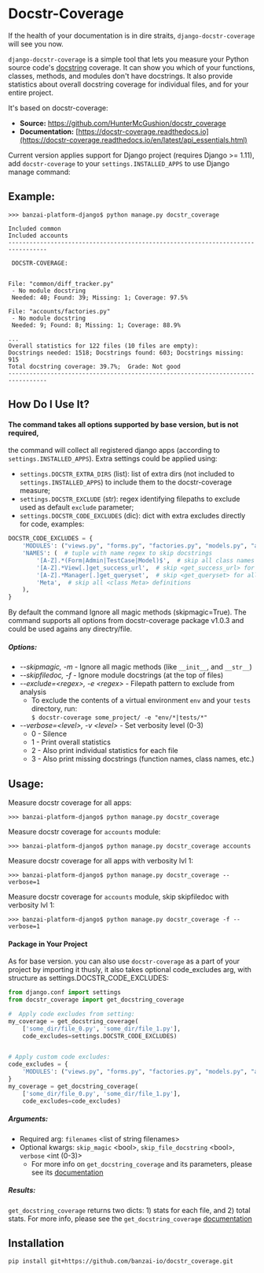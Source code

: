 Docstr-Coverage
===============

If the health of your documentation is in dire straits, `django-docstr-coverage` will see you now.

`django-docstr-coverage` is a simple tool that lets you measure your Python source code's
[docstring](http://www.python.org/dev/peps/pep-0257/#what-is-a-docstring) coverage. It can show you which of your functions, classes, methods, and modules don't have docstrings. It also provide statistics about overall docstring coverage for individual files, and for your entire project.

It's based on docstr-coverage:

* **Source:** https://github.com/HunterMcGushion/docstr_coverage
* **Documentation:** [https://docstr-coverage.readthedocs.io](https://docstr-coverage.readthedocs.io/en/latest/api_essentials.html)


Current version applies support for Django project (requires Django >= 1.11), add `docstr-coverage` to your `settings.INSTALLED_APPS` to use Django manage command:

Example:
-------

```
>>> banzai-platform-django$ python manage.py docstr_coverage

Included common
Included accounts
---------------------------------------------------------------------------------

 DOCSTR-COVERAGE:


File: "common/diff_tracker.py"
 - No module docstring
 Needed: 40; Found: 39; Missing: 1; Coverage: 97.5%

File: "accounts/factories.py"
 - No module docstring
 Needed: 9; Found: 8; Missing: 1; Coverage: 88.9%

...
Overall statistics for 122 files (10 files are empty):
Docstrings needed: 1518; Docstrings found: 603; Docstrings missing: 915
Total docstring coverage: 39.7%;  Grade: Not good
---------------------------------------------------------------------------------
```

How Do I Use It?
----------------

#### The command takes all options supported by base version, but <path to dir or module> is not required,
the command will collect all registered django apps (according to `settings.INSTALLED_APPS`). Extra settings could be applied using:
* `settings.DOCSTR_EXTRA_DIRS` (list): list of extra dirs (not included to `settings.INSTALLED_APPS`)
                                     to include them to the docstr-coverage measure;
* `settings.DOCSTR_EXCLUDE` (str): regex identifying filepaths to exclude used as default `exclude` parameter;
* `settings.DOCSTR_CODE_EXCLUDES` (dic): dict with extra excludes directly for code, examples:

```python
DOCSTR_CODE_EXCLUDES = {
    'MODULES': ("views.py", "forms.py", "factories.py", "models.py", "admin.py"),  # list of modules to skip module-level docstring
    'NAMES': (  # tuple with name regex to skip docstrings
        '[A-Z].*(Form|Admin|TestCase|Model)$',  # skip all class names that end on Form/Admin/TestCase/Model
        '[A-Z].*View[.]get_success_url',  # skip <get_success_url> for all Views
        '[A-Z].*Manager[.]get_queryset',  # skip <get_queryset> for all Managers
        'Meta',  # skip all <class Meta> definitions
    ),
}
```
By default the command Ignore all magic methods (skipmagic=True).
The command supports all options from docstr-coverage package v1.0.3 and could be used agains any directry/file.

##### Options:
* *--skipmagic, -m* - Ignore all magic methods (like `__init__`, and `__str__`)
* *--skipfiledoc, -f* - Ignore module docstrings (at the top of files)
* *--exclude=\<regex\>, -e \<regex\>* - Filepath pattern to exclude from analysis
    * To exclude the contents of a virtual environment `env` and your `tests` directory, run:
    <br>```$ docstr-coverage some_project/ -e "env/*|tests/*"```
* *--verbose=\<level\>, -v \<level\>* - Set verbosity level (0-3)
    * 0 - Silence
    * 1 - Print overall statistics
    * 2 - Also print individual statistics for each file
    * 3 - Also print missing docstrings (function names, class names, etc.)

Usage:
-------

Measure docstr coverage for all apps:
```
>>> banzai-platform-django$ python manage.py docstr_coverage
```

Measure docstr coverage for `accounts` module:
```
>>> banzai-platform-django$ python manage.py docstr_coverage accounts
```

Measure docstr coverage for all apps with verbosity lvl 1:
```
>>> banzai-platform-django$ python manage.py docstr_coverage --verbose=1
```

Measure docstr coverage for `accounts` module, skip skipfiledoc with verbosity lvl 1:
```
>>> banzai-platform-django$ python manage.py docstr_coverage -f --verbose=1
```

#### Package in Your Project

As for base version. you can also use `docstr-coverage` as a part of your project by importing it thusly, it also takes optional code_excludes arg, with structure as settings.DOCSTR_CODE_EXCLUDES:

```python
from django.conf import settings
from docstr_coverage import get_docstring_coverage

#  Apply code excludes from setting:
my_coverage = get_docstring_coverage(
    ['some_dir/file_0.py', 'some_dir/file_1.py'],
    code_excludes=settings.DOCSTR_CODE_EXCLUDES)


# Apply custom code excludes:
code_excludes = {
    'MODULES': ("views.py", "forms.py", "factories.py", "models.py", "admin.py")
}
my_coverage = get_docstring_coverage(
    ['some_dir/file_0.py', 'some_dir/file_1.py'],
    code_excludes=code_excludes)

```

##### Arguments:
* Required arg: `filenames` \<list of string filenames\>
* Optional kwargs: `skip_magic` \<bool\>, `skip_file_docstring` \<bool\>, `verbose` \<int (0-3)\>
	* For more info on `get_docstring_coverage` and its parameters, please see its [documentation](https://docstr-coverage.readthedocs.io/en/latest/api_essentials.html#get-docstring-coverage)

##### Results:
```get_docstring_coverage``` returns two dicts: 1) stats for each file, and 2) total stats.
For more info, please see the `get_docstring_coverage` [documentation](https://docstr-coverage.readthedocs.io/en/latest/api_essentials.html#get-docstring-coverage)


Installation
------------

```
pip install git+https://github.com/banzai-io/docstr_coverage.git
```
